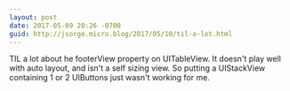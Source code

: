 ```yaml
---
layout: post
date: 2017-05-09 20:26 -0700
guid: http://jsorge.micro.blog/2017/05/10/til-a-lot.html
---
```

TIL a lot about he footerView property on UITableView. It doesn't play well with auto layout, and isn't a self sizing view. So putting a UIStackView containing 1 or 2 UIButtons just wasn't working for me.
